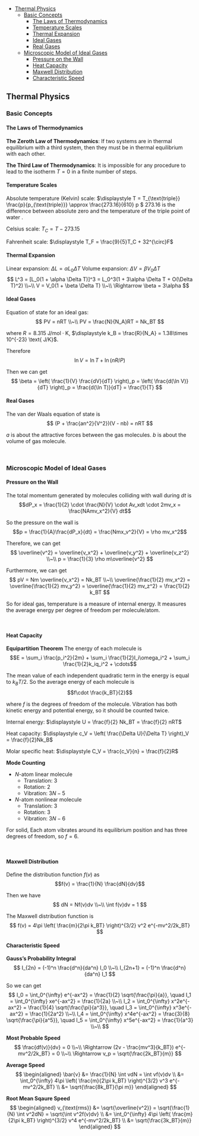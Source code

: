 <!-- TOC -->

- [Thermal Physics](#thermal-physics)
  - [Basic Concepts](#basic-concepts)
    - [The Laws of Thermodynamics](#the-laws-of-thermodynamics)
    - [Temperature Scales](#temperature-scales)
    - [Thermal Expansion](#thermal-expansion)
    - [Ideal Gases](#ideal-gases)
    - [Real Gases](#real-gases)
  - [Microscopic Model of Ideal Gases](#microscopic-model-of-ideal-gases)
    - [Pressure on the Wall](#pressure-on-the-wall)
    - [Heat Capacity](#heat-capacity)
    - [Maxwell Distribution](#maxwell-distribution)
    - [Characteristic Speed](#characteristic-speed)

<!-- /TOC -->






## Thermal Physics
### Basic Concepts
#### The Laws of Thermodynamics
**The Zeroth Law of Thermodynamics**: If two systems are in thermal equilibrium with a third system, then they must be in thermal equilibrium with each other.

**The Third Law of Thermodynamics**: It is impossible for any procedure to lead to the isotherm $T= 0$ in a finite number of steps.

#### Temperature Scales
Absolute temperature (Kelvin) scale: $\displaystyle T = T_{\text{triple}} \frac{p}{p_{\text{triple}}} \approx \frac{273.16}{610} p $
$273.16$ is the difference between absolute zero and the temperature of the triple point of water .

Celsius scale: $T_C = T - 273.15$

Fahrenheit scale: $\displaystyle T_F = \frac{9}{5}T_C + 32^{\circ}F$


#### Thermal Expansion
Linear expansion: $\Delta L = \alpha L_0 \Delta T$
Volume expansion: $\Delta V = \beta V_0 \Delta T$
$$
L^3 = [L_0(1 + \alpha \Delta T)]^3 = L_0^3(1 + 3\alpha \Delta T + O(\Delta T)^2) \\~\\
V = V_0(1 + \beta \Delta T) \\~\\
\Rightarrow \beta = 3\alpha 
$$


#### Ideal Gases
Equation of state for an ideal gas:
$$
PV = nRT \\~\\
PV = \frac{N}{N_A}RT = Nk_BT
$$

where $R = 8.315 \text{ J/mol}\cdot\text{K}$, $\displaystyle k_B = \frac{R}{N_A} = 1.38\times 10^{-23} \text{ J/K}$.

Therefore $$\ln V = \ln T + \ln(nR / P)$$

Then we can get 
$$
\beta = \left( \frac{1}{V} \frac{dV}{dT} \right)_p 
= \left( \frac{d(\ln V)}{dT} \right)_p 
= \frac{d(\ln T)}{dT} = \frac{1}{T}
$$

#### Real Gases
The van der Waals equation of state is
$$
(P + \frac{an^2}{V^2})(V - nb) = nRT
$$

$a$ is about the attractive forces between the gas molecules.
$b$ is about the volume of gas molecule.








<br>

### Microscopic Model of Ideal Gases
#### Pressure on the Wall
The total momentum generated by molecules colliding with wall during $dt$ is
$$dP_x = \frac{1}{2} \cdot \frac{N}{V} \cdot Av_xdt \cdot 2mv_x = \frac{NAmv_x^2}{V} dt$$

So the pressure on the wall is 
$$p = \frac{1}{A}\frac{dP_x}{dt} = \frac{Nmx_v^2}{V} = \rho mv_x^2$$

Therefore, we can get
$$
\overline{v^2} = \overline{v_x^2} + \overline{v_y^2} + \overline{v_z^2} \\~\\
p = \frac{1}{3} \rho m\overline{v^2}
$$

Furthermore, we can get
$$
pV = Nm \overline{v_x^2} = Nk_BT
\\~\\
\overline{\frac{1}{2} mv_x^2} = \overline{\frac{1}{2} mv_y^2} = \overline{\frac{1}{2} mv_z^2} = \frac{1}{2} k_BT
$$

So for ideal gas, temperature is a measure of internal energy. It measures the average energy per degree of freedom per molecule/atom.

<br>

#### Heat Capacity
**Equipartition Theorem**
The energy of each molecule is
$$E = \sum_i \frac{p_i^2}{2m} + \sum_i \frac{1}{2}I_i\omega_i^2 + \sum_i \frac{1}{2}k_iq_i^2 + \cdots$$

The mean value of each independent quadratic term in the energy is equal to $k_BT/2$. So the average energy of each molecule is
$$f\cdot \frac{k_BT}{2}$$

where $f$ is the degrees of freedom of the molecule. Vibration has both kinetic energy and potential energy, so it should be counted twice.

Internal energy: $\displaystyle U = \frac{f}{2} Nk_BT = \frac{f}{2} nRT$

Heat capacity: $\displaystyle c_V = \left( \frac{\Delta U}{\Delta T} \right)_V = \frac{f}{2}Nk_B$

Molar specific heat: $\displaystyle C_V = \frac{c_V}{n} = \frac{f}{2}R$

**Mode Counting**
- $N$-atom linear molecule
  - Translation: $3$
  - Rotation: $2$
  - Vibration: $3N - 5$
- $N$-atom nonlinear molecule
  - Translation: $3$
  - Rotation: $3$
  - Vibration: $3N - 6$

For solid, Each atom vibrates around its equilibrium position and has three degrees of freedom, so $f=6$.

<br>

#### Maxwell Distribution
Define the distribution function $f(v)$ as $$f(v) = \frac{1}{N} \frac{dN}{dv}$$

Then we have
$$
dN = Nf(v)dv \\~\\
\int f(v)dv = 1
$$

The Maxwell distribution function is
$$
f(v) = 4\pi \left( \frac{m}{2\pi k_BT} \right)^{3/2} v^2 e^{-mv^2/2k_BT}
$$

#### Characteristic Speed
**Gauss’s Probability Integral**
$$
I_{2n} = (-1)^n \frac{d^n}{da^n} I_0 \\~\\
I_{2n+1} = (-1)^n \frac{d^n}{da^n} I_1
$$

So we can get
$$
I_0 = \int_0^{\infty} e^{-ax^2} = \frac{1}{2} \sqrt{\frac{\pi}{a}}, \quad
I_1 = \int_0^{\infty} xe^{-ax^2} = \frac{1}{2a} \\~\\
I_2 = \int_0^{\infty} x^2e^{-ax^2} = \frac{1}{4} \sqrt{\frac{\pi}{a^3}}, \quad
I_3 = \int_0^{\infty} x^3e^{-ax^2} = \frac{1}{2a^2} \\~\\
I_4 = \int_0^{\infty} x^4e^{-ax^2} = \frac{3}{8} \sqrt{\frac{\pi}{a^5}}, \quad
I_5 = \int_0^{\infty} x^5e^{-ax^2} = \frac{1}{a^3} \\~\\
$$

**Most Probable Speed**
$$
\frac{df(v)}{dv} = 0 \\~\\
\Rightarrow (2v - \frac{mv^3}{k_BT}) e^{-mv^2/2k_BT} = 0 \\~\\
\Rightarrow v_p = \sqrt{\frac{2k_BT}{m}}
$$

**Average Speed**
$$
\begin{aligned}
  \bar{v} &= \frac{1}{N} \int vdN = \int vf(v)dv \\
  &= \int_0^{\infty} 4\pi \left( \frac{m}{2\pi k_BT} \right)^{3/2} v^3 e^{-mv^2/2k_BT} \\
  &= \sqrt{\frac{8k_BT}{\pi m}}
\end{aligned}
$$

**Root Mean Sqaure Speed**
$$
\begin{aligned}
  v_{\text{rms}} &= \sqrt{\overline{v^2}} = \sqrt{\frac{1}{N} \int v^2dN} = \sqrt{\int v^2f(v)dv} \\
  &= \int_0^{\infty} 4\pi \left( \frac{m}{2\pi k_BT} \right)^{3/2} v^4 e^{-mv^2/2k_BT} \\
  &= \sqrt{\frac{3k_BT}{m}}
\end{aligned}
$$


